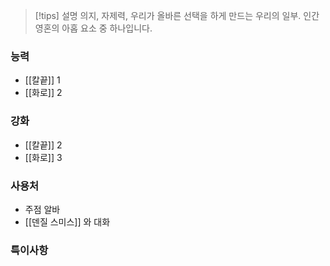 

> [!tips] 설명
> 의지, 자제력, 우리가 올바른 선택을 하게 만드는 우리의 일부. 인간 영혼의 아홉 요소 중 하나입니다.



### 능력

- [[칼끝]] 1
- [[화로]] 2

### 강화

 - [[칼끝]] 2
 - [[화로]] 3

### 사용처

- 주점 알바
- [[덴질 스미스]] 와 대화


### 특이사항
